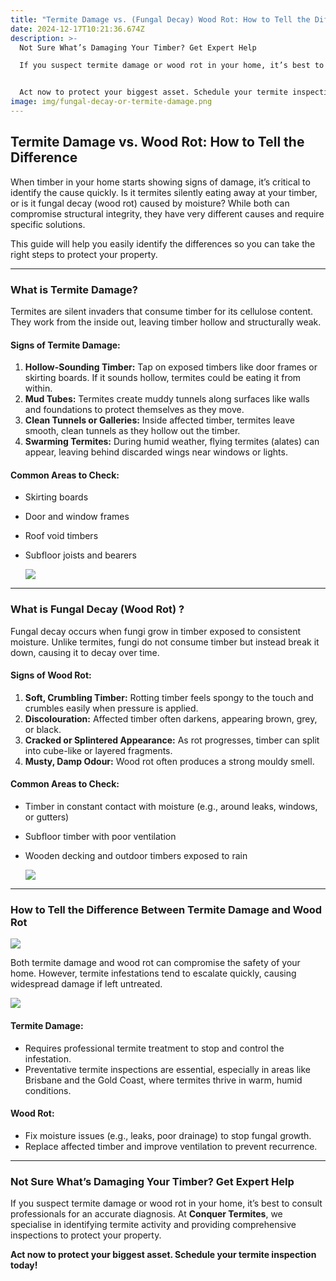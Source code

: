 ```yaml
---
title: "Termite Damage vs. (Fungal Decay) Wood Rot: How to Tell the Difference"
date: 2024-12-17T10:21:36.674Z
description: >-
  Not Sure What’s Damaging Your Timber? Get Expert Help

  If you suspect termite damage or wood rot in your home, it’s best to consult professionals for an accurate diagnosis. At Conquer Termites, we specialise in identifying termite activity and providing comprehensive inspections to protect your property.


  Act now to protect your biggest asset. Schedule your termite inspection today!
image: img/fungal-decay-or-termite-damage.png
---
```

## **Termite Damage vs. Wood Rot: How to Tell the Difference**

When timber in your home starts showing signs of damage, it’s critical to identify the cause quickly. Is it termites silently eating away at your timber, or is it fungal decay (wood rot) caused by moisture? While both can compromise structural integrity, they have very different causes and require specific solutions.

This guide will help you easily identify the differences so you can take the right steps to protect your property.

- - -

### **What is Termite Damage?**

Termites are silent invaders that consume timber for its cellulose content. They work from the inside out, leaving timber hollow and structurally weak.

#### **Signs of Termite Damage:**

1. **Hollow-Sounding Timber:** Tap on exposed timbers like door frames or skirting boards. If it sounds hollow, termites could be eating it from within.
2. **Mud Tubes:** Termites create muddy tunnels along surfaces like walls and foundations to protect themselves as they move.
3. **Clean Tunnels or Galleries:** Inside affected timber, termites leave smooth, clean tunnels as they hollow out the timber.
4. **Swarming Termites:** During humid weather, flying termites (alates) can appear, leaving behind discarded wings near windows or lights.

#### **Common Areas to Check:**

* Skirting boards
* Door and window frames
* Roof void timbers
* Subfloor joists and bearers

  ![](img/termite-damage.png)

- - -

### **What is Fungal Decay (Wood Rot) ?**

Fungal decay occurs when fungi grow in timber exposed to consistent moisture. Unlike termites, fungi do not consume timber but instead break it down, causing it to decay over time.

#### **Signs of Wood Rot:**

1. **Soft, Crumbling Timber:** Rotting timber feels spongy to the touch and crumbles easily when pressure is applied.
2. **Discolouration:** Affected timber often darkens, appearing brown, grey, or black.
3. **Cracked or Splintered Appearance:** As rot progresses, timber can split into cube-like or layered fragments.
4. **Musty, Damp Odour:** Wood rot often produces a strong mouldy smell.

#### **Common Areas to Check:**

* Timber in constant contact with moisture (e.g., around leaks, windows, or gutters)
* Subfloor timber with poor ventilation
* Wooden decking and outdoor timbers exposed to rain

  ![](img/fungal-decay-on-handrails.png)

- - -

### **How to Tell the Difference Between Termite Damage and Wood Rot**



![](img/wood-rot-fungal-decay-.png)

Both termite damage and wood rot can compromise the safety of your home. However, termite infestations tend to escalate quickly, causing widespread damage if left untreated.

![](img/fungal-decay-or-termite-damage.png)

#### **Termite Damage:**

* Requires professional termite treatment to stop and control the infestation.
* Preventative termite inspections are essential, especially in areas like Brisbane and the Gold Coast, where termites thrive in warm, humid conditions.

#### **Wood Rot:**

* Fix moisture issues (e.g., leaks, poor drainage) to stop fungal growth.
* Replace affected timber and improve ventilation to prevent recurrence.

- - -

### **Not Sure What’s Damaging Your Timber? Get Expert Help**

If you suspect termite damage or wood rot in your home, it’s best to consult professionals for an accurate diagnosis. At **Conquer Termites**, we specialise in identifying termite activity and providing comprehensive inspections to protect your property.

**Act now to protect your biggest asset. Schedule your termite inspection today!**